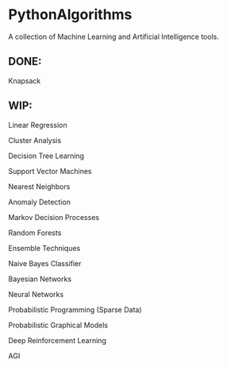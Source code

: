 # PythonAlgorithms

A collection of Machine Learning and Artificial Intelligence
tools.

## DONE:

Knapsack

## WIP:

Linear Regression

Cluster Analysis

Decision Tree Learning

Support Vector Machines

Nearest Neighbors

Anomaly Detection

Markov Decision Processes

Random Forests

Ensemble Techniques

Naive Bayes Classifier

Bayesian Networks

Neural Networks

Probabilistic Programming (Sparse Data)

Probabilistic Graphical Models

Deep Reinforcement Learning

AGI

